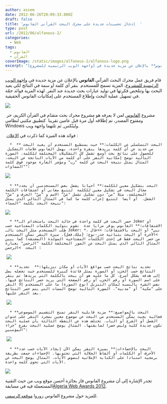 ```yaml
---
author: assem
date: 2012-06-26T20:09:33.000Z
draft: false
title: 'إدخال تحسينات جديدة على محرك البحث القرآني الفانوس  '
type: post
url: /2012/06/alfanous-2/
categories:
  - Web
tags:
  - الفانوس
  - القرآن
coverImage: /static/images/alfanous-2/alfanous-logo.png
excerpt: "قام فريق عمل محرك البحث القرآني **الفانوس** بالإعلان عن مزية جديدة في [واجهة الويب الرئيسية للمشروع](http://www.alfanous.org/)، المزية تسمح للمستخدم\_ بنقر أي كلمة أو سمة في النتائج لكي يعيد البحث بها وتتلخص فكرتها في توليد عبارات بحث جديدة عند النقر. لهذه"
---
```

قام فريق عمل محرك البحث القرآني **الفانوس** بالإعلان عن مزية جديدة في [واجهة الويب الرئيسية للمشروع](http://www.alfanous.org/)، المزية تسمح للمستخدم  بنقر أي كلمة أو سمة في النتائج لكي يعيد البحث بها وتتلخص فكرتها في توليد عبارات بحث جديدة عند النقر. لهذه المزية فوائد جمّة في تسهيل عملية البحث وإطلاع المستخدم على إمكانيات الفانوس الحقيقية.

![](/static/images/alfanous-2/alfanous-logo.png)

 مشروع [الفانوس](http://www.alfanous.org/) لمن لا يعرفه هو مشروع محرك بحث متقدّم في القرآن الكريم، حر ومفتوح المصدر، تم إطلاقه أول مرة قبل عامين تقريبا  كتطبيق مكتبي لنظامي Windows ولينُكس, ثم تلتهما واجهة ويب.

 فوائد هذه الميزة كما ذكرت في [الإعلان](http://chiffra.blogspot.com/2012/06/blog-post.html) :

~~~
  *  ** البحث التسلسلي عن الكلمات:** حيث يستطيع المستخدم أن يعيد البحث من جديد عن أي كلمة يريدها بنقرة واحدة، يهمل الفانوس علامات التشكيل  للحصول على نتائج بحث أوسع تشمل كل التشكيلات المختلفة للكلمة. الصورة التالية توضح إمكانية النقر على أي كلمة من الآيات الناتجة عن البحث، المثال يمثل نتيجة البحث عن كلمة "رب" ومؤشر الفأرة موجود فوق كلمة "السماوات":
~~~

![](/static/images/alfanous-2/alfanous-clickable.png)  

~~~
  * **البحث بتشكيل معين للكلمة:** أحيانا يفضل بعض المستخدمين أن يحدد مجال البحث في تشكيل معين للكلمة  لتتبع معاني أو اشتقاقات الكلمة المختلفة، مثلا "من" دون تشكيل تشمل "مَنْ" الاسم و "مِنْ" الحرف و "مَنَّ" الفعل.  أو أيضا  لتتبع إعراب كلمة ما كما في المثال التالي الذي يمثل نتيجة البحث بكلمة "السماء":
~~~

![](/static/images/alfanous-2/alfanous-ss2.png)

~~~
  * **حصر البحث في كلمة واحدة في حالة البحث باستخدام الـ Joker أو الاشتقاقات:** الفانوس يوفر مزايا عدة  تقوم بتوليد الكلمات المفتاحية حسب طلب المستخدم مثل البحث بالـ Joker: *نبي* أو البحث بالاشتقاقات: >>قال ، >الآخرة أو البحث بثنائية جذر-نوع: {ملك،فعل}. ميزة النقر تمكّن المستخدم من حصر البحث فقط في إحدى الكلمات المفتاحية المولدة (المشتقة) كما يبين المثال التالي الذي يمثل البحث عن الصور المختلفة لكلمة "الرحمن" بعبارة البحث  >الرحمن :
~~~

 ![](/static/images/alfanous-2/alfanous-ss3.png)

~~~
  * **تحديد نتائج البحث حسب مواقع الآيات أو مكان تنزيلها:**  تحديد النتائج حسب الحزب أو السورة يمثل فائدة كبيرة للمستخدم حيث تجعله يصل إلى هدفه بشكل أسرع. كل ما عليه هو أن يبحث بالكلمة التي يريدها ثم ينقر على اسم السورة أو رقم الحزب أو رقم الصفحة التي يريد حصر النتائج فيها. نفس الشيء بالنسبة لمكان التنزيل (نوع السورة) ما على المستخدم إلا النقر على "مكية" أو "مدنية". الصورة التالية توضح السمات التي يتم حصر النتائج بعد النقر عليها.
~~~

 ![](/static/images/alfanous-2/alfanous-ss4.png)

~~~
  * **البحث بالمواضيع:** مزية قابلية النقر تمنح التقسيم الموضوعي فعالية بحيث يمكّن المستخدم من البحث عن موضوع معين بمجرد النقر على عنوان الفصل أو الفرع أو الباب. تختلف هذه عن النقطة الثالثة بأن عملية البحث تكون جديدة كلية وليس حصرا لسابقتها. المثال يوضح عملية البحث بفرع "جزاء المؤمنين":
~~~

 ![](/static/images/alfanous-2/alfanous-ss5.png)

~~~
  * **البحث بالإحصاءات:** بميزة النقر يمكن الآن إيجاد الآيات حسب عدد الأحرف أو الكلمات أو ألفاظ الجلالة التي تحتويها. الإحصاءات جمعت بطريقة برمجية استنادا على الكتابة الإملائية لنصوص الآيات. المثال يوضح البحث عن الآيات التي تحوي كلمة واحدة.
~~~

![](/static/images/alfanous-2/alfanous-ss6.png)

تجدر الإشارة إلى أن مشروع الفانوس فاز بجائزة أحسن موقع ويب من حيث التقنية المستعملة فيه في مسابقة[Algeria Web Awards 2012](https://www.it-scoop.com/2012/04/it-scoop-algeria-web-awards/).

للمزيد حول مشروع الفانوس زوروا [موقعه الرسمي](http://www.alfanous.org/).
